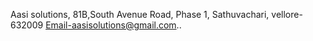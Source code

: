 Aasi solutions,
81B,South Avenue Road,
Phase 1,
Sathuvachari,
vellore-632009
Email-aasisolutions@gmail.com..
